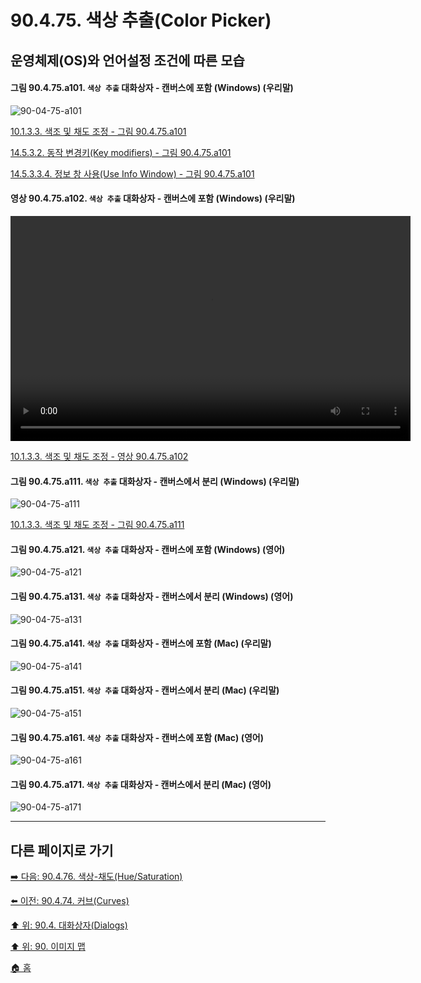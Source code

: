 # 90.4.75. 색상 추출(Color Picker)
## 운영체제(OS)와 언어설정 조건에 따른 모습

<a id="90-04-75-a101"></a>

#### 그림 90.4.75.a101. `색상 추출` 대화상자 - 캔버스에 포함 (Windows) (우리말)
![90-04-75-a101](https://github.com/wonder13662/gimp/assets/15767104/2937fd4f-5117-4fe9-9694-f0948aba3c04)

[10.1.3.3. 색조 및 채도 조정 - 그림 90.4.75.a101](./10-01-03-03-adjusting_hue_and_saturation.md#90-04-75-a101)

[14.5.3.2. 동작 변경키(Key modifiers) - 그림 90.4.75.a101](./14-05-03-02-key_modifiers.md#90-04-75-a101)

[14.5.3.3.4. 정보 창 사용(Use Info Window) - 그림 90.4.75.a101](./14-05-03-03-04-use_info_window.md#90-04-75-a101)

<a id="90-04-75-a102"></a>

#### 영상 90.4.75.a102. `색상 추출` 대화상자 - 캔버스에 포함 (Windows) (우리말)
<video controls="controls" width="640" height="360" src="https://github.com/wonder13662/gimp/assets/15767104/65684fa9-aa57-4b6b-b68a-00a0bd858e2c"></video>

[10.1.3.3. 색조 및 채도 조정 - 영상 90.4.75.a102](./10-01-03-03-adjusting_hue_and_saturation.md#90-04-75-a102)

<a id="90-04-75-a111"></a>

#### 그림 90.4.75.a111. `색상 추출` 대화상자 - 캔버스에서 분리 (Windows) (우리말)
![90-04-75-a111](https://github.com/wonder13662/gimp/assets/15767104/bd79d8ab-a559-4a8c-a397-8beb0a26f563)

[10.1.3.3. 색조 및 채도 조정 - 그림 90.4.75.a111](./10-01-03-03-adjusting_hue_and_saturation.md#90-04-75-a111)

<a id="90-04-75-a121"></a>

#### 그림 90.4.75.a121. `색상 추출` 대화상자 - 캔버스에 포함 (Windows) (영어)
![90-04-75-a121](https://github.com/wonder13662/gimp/assets/15767104/3201015f-a934-4add-8af9-8579db6605b6)

#### 그림 90.4.75.a131. `색상 추출` 대화상자 - 캔버스에서 분리 (Windows) (영어)
![90-04-75-a131](https://github.com/wonder13662/gimp/assets/15767104/53b6c808-4bc9-4b13-bcfc-9a7c9d4b5295)

#### 그림 90.4.75.a141. `색상 추출` 대화상자 - 캔버스에 포함 (Mac) (우리말)
![90-04-75-a141](https://github.com/wonder13662/gimp/assets/15767104/ce4b1a5d-b320-465e-ba6b-de1a9e48b17c)

#### 그림 90.4.75.a151. `색상 추출` 대화상자 - 캔버스에서 분리 (Mac) (우리말)
![90-04-75-a151](https://github.com/wonder13662/gimp/assets/15767104/a881724d-c214-4ef0-95ec-59f85f24ec28)

#### 그림 90.4.75.a161. `색상 추출` 대화상자 - 캔버스에 포함 (Mac) (영어)
![90-04-75-a161](https://github.com/wonder13662/gimp/assets/15767104/710a8b73-c013-4024-b993-85a8c3e7f598)

#### 그림 90.4.75.a171. `색상 추출` 대화상자 - 캔버스에서 분리 (Mac) (영어)
![90-04-75-a171](https://github.com/wonder13662/gimp/assets/15767104/56bfe0d1-fb40-49fc-9f7a-97b51c8f085c)

***

## 다른 페이지로 가기

[➡️ 다음: 90.4.76. 색상-채도(Hue/Saturation)](./90-04-76-hue_saturation.md)

[⬅️ 이전: 90.4.74. 커브(Curves)](./90-04-74-curves.md)

[⬆️ 위: 90.4. 대화상자(Dialogs)](./90-04-00-dialogs.md)

[⬆️ 위: 90. 이미지 맵](./90-00-image-map.md)

[🏠 홈](./00-home.md)
